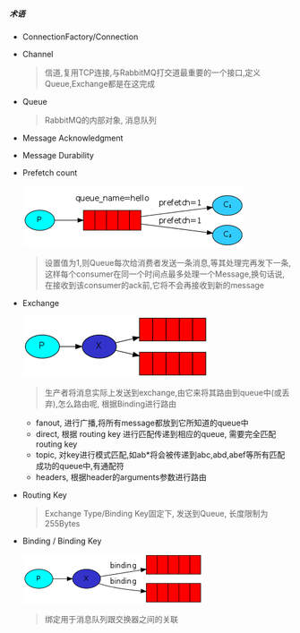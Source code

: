 ##### 术语 

* ConnectionFactory/Connection

* Channel

  > 信道,复用TCP连接,与RabbitMQ打交道最重要的一个接口,定义Queue,Exchange都是在这完成 

* Queue

  > RabbitMQ的内部对象, 消息队列 

* Message Acknowledgment

* Message Durability 

* Prefetch count

  ![prefetch](prefetch-count.png)

  > 设置值为1,则Queue每次给消费者发送一条消息,等其处理完再发下一条,这样每个consumer在同一个时间点最多处理一个Message,换句话说,在接收到该consumer的ack前,它将不会再接收到新的message

* Exchange 

  ![exchange](exchange.png)

  > 生产者将消息实际上发送到exchange,由它来将其路由到queue中(或丢弃),怎么路由呢, 根据Binding进行路由

  * fanout, 进行广播,将所有message都放到它所知道的queue中
  * direct, 根据 routing key 进行匹配传递到相应的queue, 需要完全匹配 routing key 
  * topic, 对key进行模式匹配,如ab*将会被传递到abc,abd,abef等所有匹配成功的queue中,有通配符
  * headers, 根据header的arguments参数进行路由

* Routing Key

  > Exchange Type/Binding Key固定下, 发送到Queue, 长度限制为255Bytes

* Binding / Binding Key

  ![bind](binding.png)

  > 绑定用于消息队列跟交换器之间的关联
